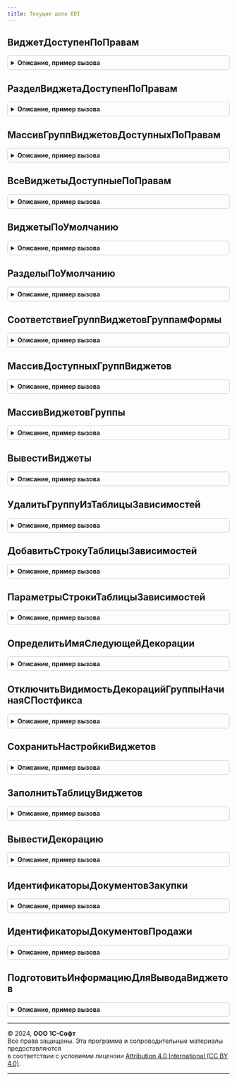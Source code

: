 ```yaml
---
title: Текущие дела EDI
---
```



## ВиджетДоступенПоПравам
<details style="margin: 1em 0; padding: 0.5em; border: 1px solid #ccc; border-radius: 6px;">

<summary style="font-weight: bold; cursor: pointer;">Описание, пример вызова</summary>

```bsl

// Определяет, доступен ли виджет пользователю по правам
//
// Параметры:
// 	Виджет - ПеречислениеСсылка.ДоступныеВиджетыТекущихДелEDI - виджет, для которого требуется определить доступность.
// Возвращаемое значение:
// 	Булево - признак доступности виджета.
//
Функция ВиджетДоступенПоПравам(Виджет) Экспорт
```

Пример вызова
```bsl
Результат = ТекущиеДелаEDI.ВиджетДоступенПоПравам(Виджет) 
```
</details>

## РазделВиджетаДоступенПоПравам
<details style="margin: 1em 0; padding: 0.5em; border: 1px solid #ccc; border-radius: 6px;">

<summary style="font-weight: bold; cursor: pointer;">Описание, пример вызова</summary>

```bsl

// Определяет, доступен ли раздел виджета пользователю по правам
//
// Параметры:
// 	РазделВиджета - ПеречислениеСсылка.РазделыВиджетовEDI - раздел виджета, для которого требуется определить доступность.
// Возвращаемое значение:
// 	Булево - признак доступности раздела виджета.
//
Функция РазделВиджетаДоступенПоПравам(РазделВиджета) Экспорт
```

Пример вызова
```bsl
Результат = ТекущиеДелаEDI.РазделВиджетаДоступенПоПравам(РазделВиджета) 
```
</details>

## МассивГруппВиджетовДоступныхПоПравам
<details style="margin: 1em 0; padding: 0.5em; border: 1px solid #ccc; border-radius: 6px;">

<summary style="font-weight: bold; cursor: pointer;">Описание, пример вызова</summary>

```bsl

// Возвращает массив доступных по правам групп виджетов.
//
// Возвращаемое значение:
// 	Массив - массив доступных по правам групп виджетов.
//
Функция МассивГруппВиджетовДоступныхПоПравам() Экспорт
```

Пример вызова
```bsl
Результат = ТекущиеДелаEDI.МассивГруппВиджетовДоступныхПоПравам() 
```
</details>

## ВсеВиджетыДоступныеПоПравам
<details style="margin: 1em 0; padding: 0.5em; border: 1px solid #ccc; border-radius: 6px;">

<summary style="font-weight: bold; cursor: pointer;">Описание, пример вызова</summary>

```bsl

// Возвращает массив доступных по правам виджетов.
//
// Возвращаемое значение:
// 	Массив - массив доступных по правам виджетов.
//
Функция ВсеВиджетыДоступныеПоПравам() Экспорт
```

Пример вызова
```bsl
Результат = ТекущиеДелаEDI.ВсеВиджетыДоступныеПоПравам() 
```
</details>

## ВиджетыПоУмолчанию
<details style="margin: 1em 0; padding: 0.5em; border: 1px solid #ccc; border-radius: 6px;">

<summary style="font-weight: bold; cursor: pointer;">Описание, пример вызова</summary>

```bsl

// Возвращает массив виджетов по умолчанию.
//
// Возвращаемое значение:
// 	Массив - массив массив виджетов по умолчанию.
//
Функция ВиджетыПоУмолчанию() Экспорт
```

Пример вызова
```bsl
Результат = ТекущиеДелаEDI.ВиджетыПоУмолчанию() 
```
</details>

## РазделыПоУмолчанию
<details style="margin: 1em 0; padding: 0.5em; border: 1px solid #ccc; border-radius: 6px;">

<summary style="font-weight: bold; cursor: pointer;">Описание, пример вызова</summary>

```bsl

// Возвращает массив разделов виджетов по умолчанию.
//
// Возвращаемое значение:
// 	Массив - массив массив разделов по умолчанию.
//
Функция РазделыПоУмолчанию(Виджет) Экспорт
```

Пример вызова
```bsl
Результат = ТекущиеДелаEDI.РазделыПоУмолчанию(Виджет) 
```
</details>

## СоответствиеГруппВиджетовГруппамФормы
<details style="margin: 1em 0; padding: 0.5em; border: 1px solid #ccc; border-radius: 6px;">

<summary style="font-weight: bold; cursor: pointer;">Описание, пример вызова</summary>

```bsl

// Возвращает соответствие групп виджетов группам формы текущих дел.
//
// Возвращаемое значение:
// 	Соответствие - соответствие групп виджетов группам формы текущих дел..
//
Функция СоответствиеГруппВиджетовГруппамФормы() Экспорт
```

Пример вызова
```bsl
Результат = ТекущиеДелаEDI.СоответствиеГруппВиджетовГруппамФормы() 
```
</details>

## МассивДоступныхГруппВиджетов
<details style="margin: 1em 0; padding: 0.5em; border: 1px solid #ccc; border-radius: 6px;">

<summary style="font-weight: bold; cursor: pointer;">Описание, пример вызова</summary>

```bsl

// Возвращает массив доступных по правам групп виджетов.
//
// Возвращаемое значение:
// 	Массив - массив доступных по правам групп виджетов.
//
Функция МассивДоступныхГруппВиджетов() Экспорт
```

Пример вызова
```bsl
Результат = ТекущиеДелаEDI.МассивДоступныхГруппВиджетов() 
```
</details>

## МассивВиджетовГруппы
<details style="margin: 1em 0; padding: 0.5em; border: 1px solid #ccc; border-radius: 6px;">

<summary style="font-weight: bold; cursor: pointer;">Описание, пример вызова</summary>

```bsl

// Возвращает массив виджетов группы.
//
// Возвращаемое значение:
// 	Массив - массив виджетов группы.
//
Функция МассивВиджетовГруппы(ГруппаВиджетов) Экспорт
```

Пример вызова
```bsl
Результат = ТекущиеДелаEDI.МассивВиджетовГруппы(ГруппаВиджетов) 
```
</details>

## ВывестиВиджеты
<details style="margin: 1em 0; padding: 0.5em; border: 1px solid #ccc; border-radius: 6px;">

<summary style="font-weight: bold; cursor: pointer;">Описание, пример вызова</summary>

```bsl

// Описание
//
// Параметры:
// 	Форма                   - ФормаКлиентскогоПриложения - форма текущих дел, в которую выводятся виджеты.
// 	ПараметрыВыводаВиджетов - Структура - параметры вывода виджетов.
//
Процедура ВывестиВиджеты(Форма, ПараметрыВыводаВиджетов) Экспорт
```

Пример вызова
```bsl
ТекущиеДелаEDI.ВывестиВиджеты(Форма, ПараметрыВыводаВиджетов) 
```
</details>

## УдалитьГруппуИзТаблицыЗависимостей
<details style="margin: 1em 0; padding: 0.5em; border: 1px solid #ccc; border-radius: 6px;">

<summary style="font-weight: bold; cursor: pointer;">Описание, пример вызова</summary>

```bsl

// Удаляет группу элементов формы виджета из таблицы зависимостей
//
// Параметры:
// 	Форма     - ФормаКлиентскогоПриложения - форма текущих дел.
// 	ИмяГруппы - Строка                     - имя удаляемой группы.
//
Процедура УдалитьГруппуИзТаблицыЗависимостей(Форма, ИмяГруппы) Экспорт
```

Пример вызова
```bsl
ТекущиеДелаEDI.УдалитьГруппуИзТаблицыЗависимостей(Форма, ИмяГруппы) 
```
</details>

## ДобавитьСтрокуТаблицыЗависимостей
<details style="margin: 1em 0; padding: 0.5em; border: 1px solid #ccc; border-radius: 6px;">

<summary style="font-weight: bold; cursor: pointer;">Описание, пример вызова</summary>

```bsl

// Добавляет группу элементов формы виджета в таблицу зависимостей
//
// Параметры:
// 	Форма     - ФормаКлиентскогоПриложения - форма текущих дел.
// 	Параметры - Структура                  - параметры добавляемой группы.
//
Процедура ДобавитьСтрокуТаблицыЗависимостей(Форма, Параметры) Экспорт
```

Пример вызова
```bsl
ТекущиеДелаEDI.ДобавитьСтрокуТаблицыЗависимостей(Форма, Параметры) 
```
</details>

## ПараметрыСтрокиТаблицыЗависимостей
<details style="margin: 1em 0; padding: 0.5em; border: 1px solid #ccc; border-radius: 6px;">

<summary style="font-weight: bold; cursor: pointer;">Описание, пример вызова</summary>

```bsl

// Конструктор строки таблицы зависимости групп элементов формы виджетов.
//
// Возвращаемое значение:
// 	Структура - Описание:
// * Включена                  - Булево -
// * ИмяПодчиненнойГруппы      - Строка - имя подчиненной группы.
// * ИмяСворачиваемогоЭлемента - Строка - имя сворачиваемого элемента.
// * Виджет                    - ПеречислениеСсылка.ДоступныеВиджетыТекущихДелEDI - отрисовываемый виджет.
//
Функция ПараметрыСтрокиТаблицыЗависимостей() Экспорт
```

Пример вызова
```bsl
Результат = ТекущиеДелаEDI.ПараметрыСтрокиТаблицыЗависимостей() 
```
</details>

## ОпределитьИмяСледующейДекорации
<details style="margin: 1em 0; padding: 0.5em; border: 1px solid #ccc; border-radius: 6px;">

<summary style="font-weight: bold; cursor: pointer;">Описание, пример вызова</summary>

```bsl

// Определяет имя следующей декорации при выводе виджета
//
// Параметры:
// 	ИмяТекущейДекорации - Строка - определяемое имя декорации
// 	ИмяДекорации        - Строка - имя выводимой декорации
// 	ТекущийПостфикс     - Число - постфикс декорации
//
Процедура ОпределитьИмяСледующейДекорации(ИмяТекущейДекорации, ИмяДекорации, ТекущийПостфикс) Экспорт
```

Пример вызова
```bsl
ТекущиеДелаEDI.ОпределитьИмяСледующейДекорации(ИмяТекущейДекорации, ИмяДекорации, ТекущийПостфикс) 
```
</details>

## ОтключитьВидимостьДекорацийГруппыНачинаяСПостфикса
<details style="margin: 1em 0; padding: 0.5em; border: 1px solid #ccc; border-radius: 6px;">

<summary style="font-weight: bold; cursor: pointer;">Описание, пример вызова</summary>

```bsl

// Отключает видимость декорации группы начиная с определенного номера
//
// Параметры:
// 	Группа       - ГруппаФормы - группа элементов формы, для подчиненных элементов которой определяется видимость.
// 	ИмяДекорации - Строка      - имя декорации формы.
// 	Постфикс     - Число       - постфикс последней видимой декорации.
// 	Сдвиг        - Число       - сдвиг постфикса.
//
Процедура ОтключитьВидимостьДекорацийГруппыНачинаяСПостфикса(Группа, ИмяДекорации, Постфикс, Сдвиг = 0) Экспорт
```

Пример вызова
```bsl
ТекущиеДелаEDI.ОтключитьВидимостьДекорацийГруппыНачинаяСПостфикса(Группа, ИмяДекорации, Постфикс, Сдвиг);
```
</details>

## СохранитьНастройкиВиджетов
<details style="margin: 1em 0; padding: 0.5em; border: 1px solid #ccc; border-radius: 6px;">

<summary style="font-weight: bold; cursor: pointer;">Описание, пример вызова</summary>

```bsl

// Сохраняет пользовательские настройки виджетов
//
// Параметры:
// 	Форма - ФормаКлиентскогоПриложения - форма текущих дел.
//
Процедура СохранитьНастройкиВиджетов(Форма) Экспорт
```

Пример вызова
```bsl
ТекущиеДелаEDI.СохранитьНастройкиВиджетов(Форма) 
```
</details>

## ЗаполнитьТаблицуВиджетов
<details style="margin: 1em 0; padding: 0.5em; border: 1px solid #ccc; border-radius: 6px;">

<summary style="font-weight: bold; cursor: pointer;">Описание, пример вызова</summary>

```bsl

// Описание
//
// Параметры:
// 	ТаблицаВиджетов  - ТаблицаЗначений - таблица выводимых виджетов.
// 	ВыбранныеВиджеты - Массив - выбранные для вывода виджеты.
//
Процедура ЗаполнитьТаблицуВиджетов(ТаблицаВиджетов, ВыбранныеВиджеты) Экспорт
```

Пример вызова
```bsl
ТекущиеДелаEDI.ЗаполнитьТаблицуВиджетов(ТаблицаВиджетов, ВыбранныеВиджеты) 
```
</details>

## ВывестиДекорацию
<details style="margin: 1em 0; padding: 0.5em; border: 1px solid #ccc; border-radius: 6px;">

<summary style="font-weight: bold; cursor: pointer;">Описание, пример вызова</summary>

```bsl

// Включает видимость декорации и выводит в нее данные виджета
//
// Параметры:
// 	Форма        - ФормаКлиентскогоПриложения - форма текущих дел.
// 	Заголовок    - Строка - выводимая в виджет информация.
// 	Гиперссылка  - Строка - навигационная ссылка информации.
// 	ИмяДекорации - Строка - имя декорации виджета.
//
Процедура ВывестиДекорацию(Форма, Заголовок, Гиперссылка, ИмяДекорации) Экспорт
```

Пример вызова
```bsl
ТекущиеДелаEDI.ВывестиДекорацию(Форма, Заголовок, Гиперссылка, ИмяДекорации) 
```
</details>

## ИдентификаторыДокументовЗакупки
<details style="margin: 1em 0; padding: 0.5em; border: 1px solid #ccc; border-radius: 6px;">

<summary style="font-weight: bold; cursor: pointer;">Описание, пример вызова</summary>

```bsl

// Возвращает массив идентификаторов документов закупки.
//
// Возвращаемое значение:
// 	Массив - массив идентификаторов документов закупки.
//
Функция ИдентификаторыДокументовЗакупки() Экспорт
```

Пример вызова
```bsl
Результат = ТекущиеДелаEDI.ИдентификаторыДокументовЗакупки() 
```
</details>

## ИдентификаторыДокументовПродажи
<details style="margin: 1em 0; padding: 0.5em; border: 1px solid #ccc; border-radius: 6px;">

<summary style="font-weight: bold; cursor: pointer;">Описание, пример вызова</summary>

```bsl

// Возвращает массив идентификаторов документов продажи.
//
// Возвращаемое значение:
// 	Массив - массив идентификаторов документов продажи.
//
Функция ИдентификаторыДокументовПродажи() Экспорт
```

Пример вызова
```bsl
Результат = ТекущиеДелаEDI.ИдентификаторыДокументовПродажи() 
```
</details>

## ПодготовитьИнформациюДляВыводаВиджетов
<details style="margin: 1em 0; padding: 0.5em; border: 1px solid #ccc; border-radius: 6px;">

<summary style="font-weight: bold; cursor: pointer;">Описание, пример вызова</summary>

```bsl

// Подготавливает и помещает во временное хранилище данные для вывода в виджеты.
//
// Параметры:
// 	ПараметрыПодготовки - Структура - содержит:
// 	 * ИспользуемыеВиджеты - Массив - используемые виджеты.
// 	 * ИспользуемыеРазделы - Массив - используемые разделы.
// 	АдресХранилища - Строка - адрес временного хранилища, в которое будут помещены данные.
//
Процедура ПодготовитьИнформациюДляВыводаВиджетов(ПараметрыПодготовки, АдресХранилища) Экспорт
```

Пример вызова
```bsl
ТекущиеДелаEDI.ПодготовитьИнформациюДляВыводаВиджетов(ПараметрыПодготовки, АдресХранилища) 
```
</details>

---

© 2024, **ООО 1С-Софт**  
Все права защищены. Эта программа и сопроводительные материалы предоставляются  
в соответствии с условиями лицензии [Attribution 4.0 International (CC BY 4.0)](https://creativecommons.org/licenses/by/4.0/legalcode).

---
